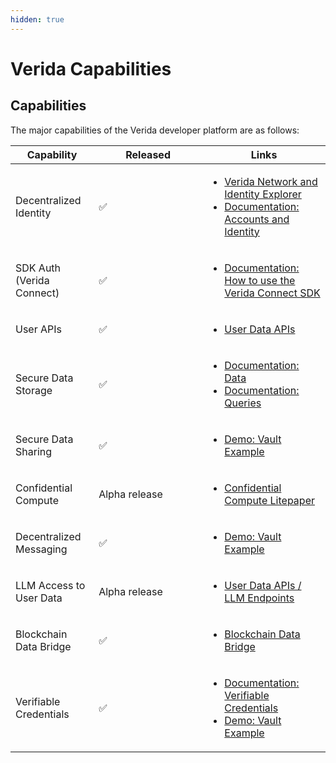 ```yaml
---
hidden: true
---
```


# Verida Capabilities

## Capabilities[​](https://developers.verida.network/docs/extras/capabilities#capabilities) <a href="#capabilities" id="capabilities"></a>

The major capabilities of the Verida developer platform are as follows:

<table><thead><tr><th>Capability</th><th width="158">Released</th><th>Links</th></tr></thead><tbody><tr><td>Decentralized Identity</td><td>✅</td><td><ul><li><a href="https://explorer.verida.network">Verida Network and Identity Explorer</a></li><li><a href="protocol/concepts/accounts-and-identity.md">Documentation: Accounts and Identity</a></li></ul></td></tr><tr><td>SDK Auth (Verida Connect)</td><td>✅</td><td><ul><li><a href="protocol/verida-connect-sdk/">Documentation: How to use the Verida Connect SDK</a></li></ul></td></tr><tr><td>User APIs</td><td>✅</td><td><ul><li><a href="apis/private-data-apis.md">User Data APIs</a></li></ul></td></tr><tr><td>Secure Data Storage</td><td>✅</td><td><ul><li><a href="protocol/client-sdk/data.md">Documentation: Data</a></li><li><a href="protocol/client-sdk/queries.md">Documentation: Queries</a></li></ul></td></tr><tr><td>Secure Data Sharing</td><td>✅</td><td><ul><li><a href="https://vault-examples.demos.verida.io/">Demo: Vault Example</a></li></ul></td></tr><tr><td>Confidential Compute</td><td>Alpha release</td><td><ul><li><a href="https://news.verida.network/verida-technical-litepaper-self-sovereign-confidential-compute-network-to-secure-private-ai-part-fb57146c3a02">Confidential Compute Litepaper</a></li></ul></td></tr><tr><td>Decentralized Messaging</td><td>✅</td><td><ul><li><a href="https://vault-examples.demos.verida.io/">Demo: Vault Example</a></li></ul></td></tr><tr><td>LLM Access to User Data</td><td>Alpha release</td><td><ul><li><a href="apis/private-data-apis.md">User Data APIs / LLM Endpoints</a></li></ul></td></tr><tr><td>Blockchain Data Bridge</td><td>✅</td><td><ul><li><a href="private-data-bridge/blockchain-bridge.md">Blockchain Data Bridge</a></li></ul></td></tr><tr><td>Verifiable Credentials</td><td>✅</td><td><ul><li><a href="extensions/credentials/verifiable-credentials-developer-sdk.md">Documentation: Verifiable Credentials</a></li><li><a href="https://vault-examples.demos.verida.io/">Demo: Vault Example</a></li></ul></td></tr></tbody></table>
